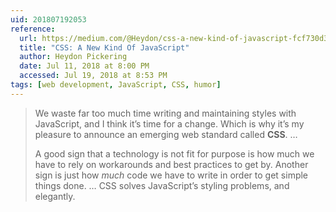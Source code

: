 ```yaml
---
uid: 201807192053
reference: 
  url: https://medium.com/@Heydon/css-a-new-kind-of-javascript-fcf730d33ce7
  title: "CSS: A New Kind Of JavaScript"
  author: Heydon Pickering
  date: Jul 11, 2018 at 8:00 PM
  accessed: Jul 19, 2018 at 8:53 PM
tags: [web development, JavaScript, CSS, humor]
---
```


> We waste far too much time writing and maintaining styles with JavaScript, and I think it’s time for a change. Which is why it’s my pleasure to announce an emerging web standard called **CSS**. …
> 
> A good sign that a technology is not fit for purpose is how much we have to rely on workarounds and best practices to get by. Another sign is just how *much* code we have to write in order to get simple things done. … CSS solves JavaScript’s styling problems, and elegantly.
